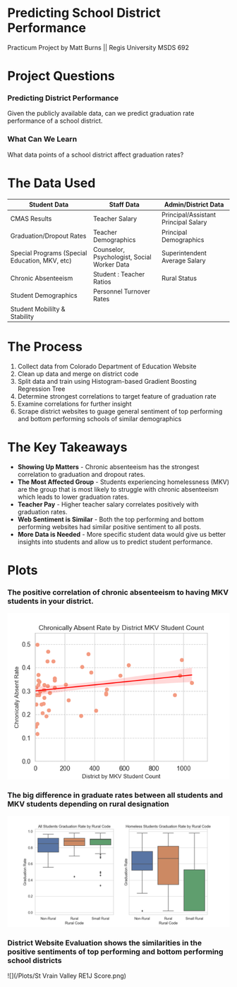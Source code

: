 # Predicting School District Performance
Practicum Project by Matt Burns || 
Regis University MSDS 692

# Project Questions
### Predicting District Performance
Given the publicly available data, can we predict graduation rate performance of a school district.
### What Can We Learn
What data points of a school district affect graduation rates?

# The Data Used
| Student Data | Staff Data | Admin/District Data |
| --- | --- | --- |
| CMAS Results | Teacher Salary | Principal/Assistant Principal Salary |
| Graduation/Dropout Rates | Teacher Demographics | Principal Demographics |
| Special Programs (Special Education, MKV, etc) | Counselor, Psychologist, Social Worker Data | Superintendent Average Salary |
| Chronic Absenteeism | Student : Teacher Ratios | Rural Status |
| Student Demographics | Personnel Turnover Rates |
| Student Mobililty & Stability |

# The Process
1. Collect data from Colorado Department of Education Website
2. Clean up data and merge on district code
3. Split data and train using Histogram-based Gradient Boosting Regression Tree
4. Determine strongest correlations to target feature of graduation rate
5. Examine correlations for further insight
6. Scrape district websites to guage general sentiment of top performing and bottom performing schools of similar demographics

# The Key Takeaways
- **Showing Up Matters** - Chronic absenteeism has the strongest correlation to graduation and dropout rates.
- **The Most Affected Group** - Students experiencing homelessness (MKV) are the group that is most likely to struggle with chronic absenteeism which leads to lower graduation rates.
- **Teacher Pay** - Higher teacher salary correlates positively with graduation rates.
- **Web Sentiment is Similar** - Both the top performing and bottom performing websites had similar positive sentiment to all posts.
- **More Data is Needed** - More specific student data would give us better insights into students and allow us to predict student performance.

# Plots
### The positive correlation of chronic absenteeism to having MKV students in your district.
![](/Plots/chronic_absence_rate_plot.png)

### The big difference in graduate rates between all students and MKV students depending on rural designation
![](/Plots/Grad_boxplots.png)

### District Website Evaluation shows the similarities in the positive sentiments of top performing and bottom performing school districts
![](/Plots/St Vrain Valley RE1J Score.png)
